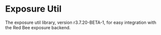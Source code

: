 # Exposure Util

The exposure util library, version r3.7.20-BETA-1, for easy integration with the Red Bee exposure backend.